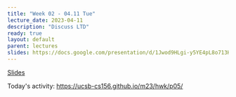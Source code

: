 ```yaml
---
title: "Week 02 - 04.11 Tue"
lecture_date: 2023-04-11
description: "Discuss LTD"
ready: true
layout: default
parent: lectures
slides: https://docs.google.com/presentation/d/1Jwod9HLgi-y5YE4pL8o713HvNRm78MQJaXwbFaTfq8Y/edit?usp=sharing
---
```


[Slides]({{page.slides}})


Today's activity: <https://ucsb-cs156.github.io/m23/hwk/p05/>
